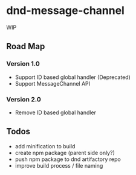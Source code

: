 # dnd-message-channel

WIP

## Road Map

### Version 1.0
- Support ID based global handler (Deprecated)
- Support MessageChannel API

### Version 2.0
- Remove ID based global handler


## Todos
- add minification to build
- create npm package (parent side only?)
- push npm package to dnd artifactory repo
- improve build process / file naming
